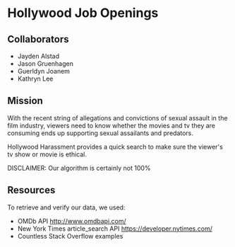 # Hollywood Job Openings

## Collaborators
* Jayden Alstad
* Jason Gruenhagen
* Guerldyn Joanem
* Kathryn Lee

## Mission
With the recent string of allegations and convictions of sexual assault in the film industry, viewers need to know whether the movies and tv they are consuming ends up supporting sexual assailants and predators. 

Hollywood Harassment provides a quick search to make sure the viewer's tv show or movie is ethical.

DISCLAIMER: Our algorithm is certainly not 100%

## Resources
To retrieve and verify our data, we used:
* OMDb API http://www.omdbapi.com/
* New York Times article_search API https://developer.nytimes.com/
* Countless Stack Overflow examples